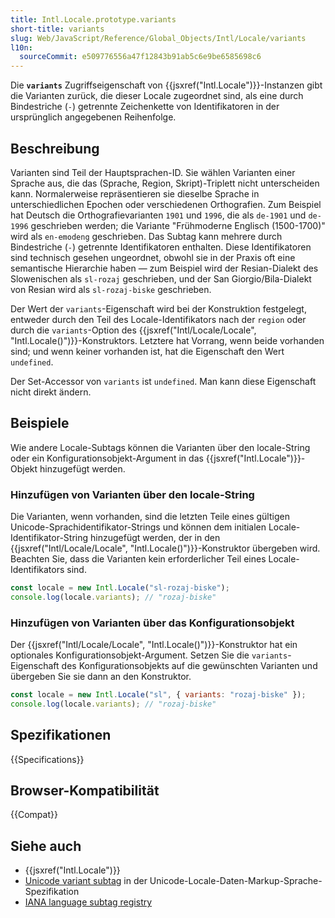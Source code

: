```yaml
---
title: Intl.Locale.prototype.variants
short-title: variants
slug: Web/JavaScript/Reference/Global_Objects/Intl/Locale/variants
l10n:
  sourceCommit: e509776556a47f12843b91ab5c6e9be6585698c6
---
```


Die **`variants`** Zugriffseigenschaft von {{jsxref("Intl.Locale")}}-Instanzen gibt die Varianten zurück, die dieser Locale zugeordnet sind, als eine durch Bindestriche (`-`) getrennte Zeichenkette von Identifikatoren in der ursprünglich angegebenen Reihenfolge.

## Beschreibung

Varianten sind Teil der Hauptsprachen-ID. Sie wählen Varianten einer Sprache aus, die das (Sprache, Region, Skript)-Triplett nicht unterscheiden kann. Normalerweise repräsentieren sie dieselbe Sprache in unterschiedlichen Epochen oder verschiedenen Orthografien. Zum Beispiel hat Deutsch die Orthografievarianten `1901` und `1996`, die als `de-1901` und `de-1996` geschrieben werden; die Variante "Frühmoderne Englisch (1500-1700)" wird als `en-emodeng` geschrieben. Das Subtag kann mehrere durch Bindestriche (`-`) getrennte Identifikatoren enthalten. Diese Identifikatoren sind technisch gesehen ungeordnet, obwohl sie in der Praxis oft eine semantische Hierarchie haben — zum Beispiel wird der Resian-Dialekt des Slowenischen als `sl-rozaj` geschrieben, und der San Giorgio/Bila-Dialekt von Resian wird als `sl-rozaj-biske` geschrieben.

Der Wert der `variants`-Eigenschaft wird bei der Konstruktion festgelegt, entweder durch den Teil des Locale-Identifikators nach der `region` oder durch die `variants`-Option des {{jsxref("Intl/Locale/Locale", "Intl.Locale()")}}-Konstruktors. Letztere hat Vorrang, wenn beide vorhanden sind; und wenn keiner vorhanden ist, hat die Eigenschaft den Wert `undefined`.

Der Set-Accessor von `variants` ist `undefined`. Man kann diese Eigenschaft nicht direkt ändern.

## Beispiele

Wie andere Locale-Subtags können die Varianten über den locale-String oder ein Konfigurationsobjekt-Argument in das {{jsxref("Intl.Locale")}}-Objekt hinzugefügt werden.

### Hinzufügen von Varianten über den locale-String

Die Varianten, wenn vorhanden, sind die letzten Teile eines gültigen Unicode-Sprachidentifikator-Strings und können dem initialen Locale-Identifikator-String hinzugefügt werden, der in den {{jsxref("Intl/Locale/Locale", "Intl.Locale()")}}-Konstruktor übergeben wird. Beachten Sie, dass die Varianten kein erforderlicher Teil eines Locale-Identifikators sind.

```js
const locale = new Intl.Locale("sl-rozaj-biske");
console.log(locale.variants); // "rozaj-biske"
```

### Hinzufügen von Varianten über das Konfigurationsobjekt

Der {{jsxref("Intl/Locale/Locale", "Intl.Locale()")}}-Konstruktor hat ein optionales Konfigurationsobjekt-Argument. Setzen Sie die `variants`-Eigenschaft des Konfigurationsobjekts auf die gewünschten Varianten und übergeben Sie sie dann an den Konstruktor.

```js
const locale = new Intl.Locale("sl", { variants: "rozaj-biske" });
console.log(locale.variants); // "rozaj-biske"
```

## Spezifikationen

{{Specifications}}

## Browser-Kompatibilität

{{Compat}}

## Siehe auch

- {{jsxref("Intl.Locale")}}
- [Unicode variant subtag](https://www.unicode.org/reports/tr35/#unicode_variant_subtag_validity) in der Unicode-Locale-Daten-Markup-Sprache-Spezifikation
- [IANA language subtag registry](https://www.iana.org/assignments/language-subtag-registry/language-subtag-registry)
